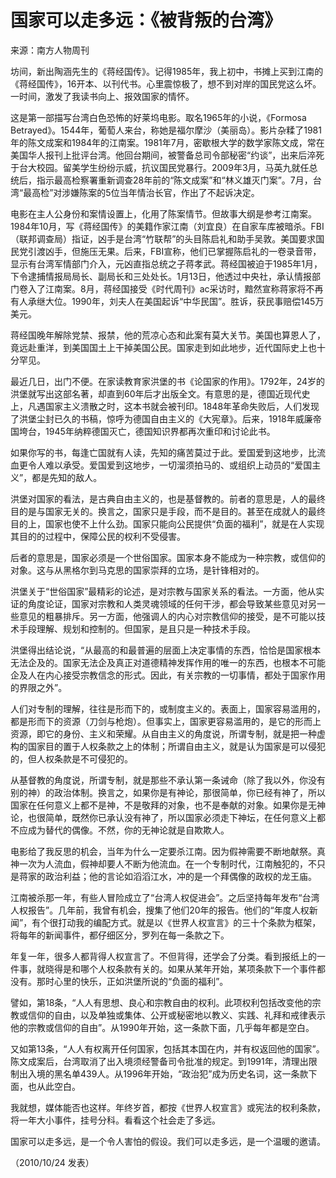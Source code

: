 # 国家可以走多远：《被背叛的台湾》

   来源：南方人物周刊
    
   坊间，新出陶涵先生的《蒋经国传》。记得1985年，我上初中，书摊上买到江南的《蒋经国传》，16开本、以刊代书。心里震惊极了，想不到对岸的国民党这么坏。一时间，激发了我读书向上、报效国家的情怀。
   
   这是第一部描写台湾白色恐怖的好莱坞电影。取名1965年的小说，《Formosa Betrayed》。1544年，葡萄人来台，称她是福尔摩沙（美丽岛）。影片杂糅了1981年的陈文成案和1984年的江南案。1981年7月，密歇根大学的数学家陈文成，常在美国华人报刊上批评台湾。他回台期间，被警备总司令部秘密“约谈”，出来后淬死于台大校园。留美学生纷纷示威，抗议国民党暴行。2009年3月，马英九就任总统后，指示最高检察署重新调查28年前的“陈文成案”和“林义雄灭门案”。7月，台湾“最高检”对涉嫌陈案的5位当年情治长官，作出了不起诉决定。

   电影在主人公身份和案情设置上，化用了陈案情节。但故事大纲是参考江南案。1984年10月，写《蒋经国传》的美籍作家江南（刘宜良）在自家车库被暗杀。FBI（联邦调查局）指证，凶手是台湾“竹联帮”的头目陈启礼和助手吴敦。美国要求国民党引渡凶手，但施压无果。后来，FBI宣称，他们已掌握陈启礼的一卷录音带，显示有台湾军情部门介入，元凶直指总统之子蒋孝武。蒋经国被迫于1985年1月，下令逮捕情报局局长、副局长和三处处长。1月13日，他透过中央社，承认情报部门卷入了江南案。8月，蒋经国接受《时代周刊》ac采访时，黯然宣称蒋家将不再有人承继大位。1990年，刘夫人在美国起诉“中华民国”。胜诉，获民事赔偿145万美元。
   
   蒋经国晚年解除党禁、报禁，他的荒凉心态和此案有莫大关节。美国也算恩人了，竟远赴重洋，到美国国土上干掉美国公民。国家走到如此地步，近代国际史上也十分罕见。
   
   最近几日，出门不便。在家读教育家洪堡的书《论国家的作用》。1792年，24岁的洪堡就写出这部名著，却直到60年后才出版全文。有意思的是，德国近现代史上，凡遇国家主义溃散之时，这本书就会被刊印。1848年革命失败后，人们发现了洪堡尘封已久的书稿，惊呼为德国自由主义的《大宪章》。后来，1918年威廉帝国垮台，1945年纳粹德国灭亡，德国知识界都再次重印和讨论此书。
   
   如果你写的书，每逢亡国就有人读，先知的痛苦莫过于此。爱国爱到这地步，比流血更令人难以承受。爱国爱到这地步，一切溜须拍马的、或组织上动员的“爱国主义”，都是先知的敌人。
   
   洪堡对国家的看法，是古典自由主义的，也是基督教的。前者的意思是，人的最终目的是与国家无关的。换言之，国家只是手段，而不是目的。甚至在成就人的最终目的上，国家也使不上什么劲。国家只能向公民提供“负面的福利”，就是在人实现其目的的过程中，保障公民的权利不受侵害。
   
   后者的意思是，国家必须是一个世俗国家。国家本身不能成为一种宗教，或信仰的对象。这与从黑格尔到马克思的国家崇拜的立场，是针锋相对的。
   
   洪堡关于“世俗国家”最精彩的论述，是对宗教与国家关系的看法。一方面，他从实证的角度论证，国家对宗教和人类灵魂领域的任何干涉，都会导致某些意见对另一些意见的粗暴排斥。另一方面，他强调人的内心对宗教信仰的接受，是不可能以技术手段理解、规划和控制的。但国家，是且只是一种技术手段。
   
   洪堡得出结论说，“从最高的和最普遍的层面上决定事情的东西，恰恰是国家根本无法企及的。国家无法企及真正对道德精神发挥作用的唯一的东西，也根本不可能企及人在内心接受宗教信念的形式。因此，有关宗教的一切事情，都处于国家作用的界限之外”。
   
   人们对专制的理解，往往是形而下的，或制度主义的。表面上，国家容易滥用的，都是形而下的资源（刀剑与枪炮）。但事实上，国家更容易滥用的，是它的形而上资源，即它的身份、主义和荣耀。从自由主义的角度说，所谓专制，就是把一种虚构的国家目的置于人权条款之上的体制；所谓自由主义，就是认为国家是可以侵犯的，但人权条款是不可侵犯的。
   
   从基督教的角度说，所谓专制，就是那些不承认第一条诫命（除了我以外，你没有别的神）的政治体制。换言之，如果你是有神论，那很简单，你已经有神了，所以国家在任何意义上都不是神，不是敬拜的对象，也不是奉献的对象。如果你是无神论，也很简单，既然你已承认没有神了，所以国家必须走下神坛，在任何意义上都不应成为替代的偶像。不然，你的无神论就是自欺欺人。
   
   电影给了我反思的机会，当年为什么一定要杀江南。因为假神需要不断地献祭。真神一次为人流血，假神却要人不断为他流血。在一个专制时代，江南触犯的，不只是蒋家的政治利益；他的言论如滔滔江水，冲的是一个拜偶像的政权的龙王庙。
   
   江南被杀那一年，有些人冒险成立了“台湾人权促进会”。之后坚持每年发布“台湾人权报告”。几年前，我曾有机会，搜集了他们20年的报告。他们的“年度人权新闻”，有个很打动我的编配方式。就是以《世界人权宣言》的三十个条款为框架，将每年的新闻事件，都仔细区分，罗列在每一条款之下。
   
   年复一年，很多人都背得人权宣言了。不但背得，还学会了分类。看到报纸上的一件事，就晓得是和哪个人权条款有关的。如果从某年开始，某项条款下一个事件都没有。那时心里的快乐，正如洪堡所说的“负面的福利”。
   
   譬如，第18条，“人人有思想、良心和宗教自由的权利。此项权利包括改变他的宗教或信仰的自由，以及单独或集体、公开或秘密地以教义、实践、礼拜和戒律表示他的宗教或信仰的自由”。从1990年开始，这一条款下面，几乎每年都是空白。
   
   又如第13条，“人人有权离开任何国家，包括其本国在内，并有权返回他的国家”。陈文成案后，台湾取消了出入境须经警备司令批准的规定。到1991年，清理出限制出入境的黑名单439人。从1996年开始，“政治犯”成为历史名词，这一条款下面，也从此空白。
   
   我就想，媒体能否也这样。年终岁首，都按《世界人权宣言》或宪法的权利条款，将一年大小事件，挂号分科。看看这个社会走了多远。
   
   国家可以走多远，是一个令人害怕的假设。我们可以走多远，是一个温暖的邀请。
   
（2010/10/24 发表）
